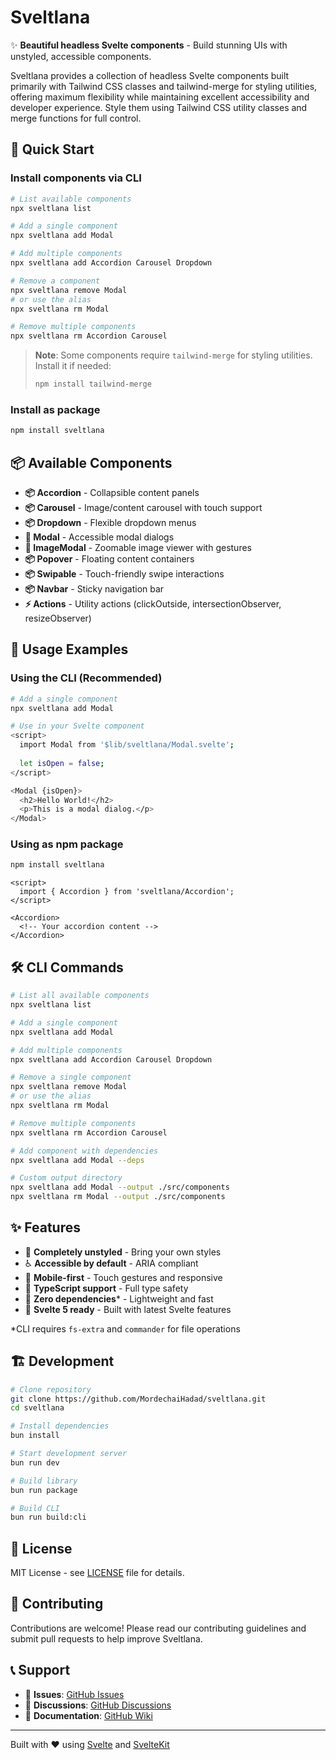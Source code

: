 # Sveltlana

✨ **Beautiful headless Svelte components** - Build stunning UIs with unstyled, accessible components.

Sveltlana provides a collection of headless Svelte components built primarily with Tailwind CSS classes and tailwind-merge for styling utilities, offering maximum flexibility while maintaining excellent accessibility and developer experience. Style them using Tailwind CSS utility classes and merge functions for full control.

## 🚀 Quick Start

### Install components via CLI

```bash
# List available components
npx sveltlana list

# Add a single component
npx sveltlana add Modal

# Add multiple components
npx sveltlana add Accordion Carousel Dropdown

# Remove a component
npx sveltlana remove Modal
# or use the alias
npx sveltlana rm Modal

# Remove multiple components  
npx sveltlana rm Accordion Carousel
```

> **Note**: Some components require `tailwind-merge` for styling utilities. Install it if needed:
> ```bash
> npm install tailwind-merge
> ```

### Install as package

```bash
npm install sveltlana
```

## 📦 Available Components

- **📦 Accordion** - Collapsible content panels
- **📦 Carousel** - Image/content carousel with touch support
- **📦 Dropdown** - Flexible dropdown menus
- **🧩 Modal** - Accessible modal dialogs
- **🧩 ImageModal** - Zoomable image viewer with gestures
- **📦 Popover** - Floating content containers
- **📦 Swipable** - Touch-friendly swipe interactions
- **📦 Navbar** - Sticky navigation bar
- **⚡ Actions** - Utility actions (clickOutside, intersectionObserver, resizeObserver)

## 🎯 Usage Examples

### Using the CLI (Recommended)

```bash
# Add a single component
npx sveltlana add Modal

# Use in your Svelte component
<script>
  import Modal from '$lib/sveltlana/Modal.svelte';
  
  let isOpen = false;
</script>

<Modal {isOpen}>
  <h2>Hello World!</h2>
  <p>This is a modal dialog.</p>
</Modal>
```

### Using as npm package

```bash
npm install sveltlana
```

```svelte
<script>
  import { Accordion } from 'sveltlana/Accordion';
</script>

<Accordion>
  <!-- Your accordion content -->
</Accordion>
```

## 🛠️ CLI Commands

```bash
# List all available components
npx sveltlana list

# Add a single component
npx sveltlana add Modal

# Add multiple components  
npx sveltlana add Accordion Carousel Dropdown

# Remove a single component
npx sveltlana remove Modal
# or use the alias
npx sveltlana rm Modal

# Remove multiple components
npx sveltlana rm Accordion Carousel

# Add component with dependencies
npx sveltlana add Modal --deps

# Custom output directory
npx sveltlana add Modal --output ./src/components
npx sveltlana rm Modal --output ./src/components
```

## ✨ Features

- 🎨 **Completely unstyled** - Bring your own styles
- ♿ **Accessible by default** - ARIA compliant
- 📱 **Mobile-first** - Touch gestures and responsive
- 🔧 **TypeScript support** - Full type safety
- 🚀 **Zero dependencies*** - Lightweight and fast
- 🎯 **Svelte 5 ready** - Built with latest Svelte features

*CLI requires `fs-extra` and `commander` for file operations

## 🏗️ Development

```bash
# Clone repository
git clone https://github.com/MordechaiHadad/sveltlana.git
cd sveltlana

# Install dependencies
bun install

# Start development server
bun run dev

# Build library
bun run package

# Build CLI
bun run build:cli
```

## 📄 License

MIT License - see [LICENSE](LICENSE) file for details.

## 🤝 Contributing

Contributions are welcome! Please read our contributing guidelines and submit pull requests to help improve Sveltlana.

## 📞 Support

- 🐛 **Issues**: [GitHub Issues](https://github.com/MordechaiHadad/sveltlana/issues)
- 💬 **Discussions**: [GitHub Discussions](https://github.com/MordechaiHadad/sveltlana/discussions)
- 📖 **Documentation**: [GitHub Wiki](https://github.com/MordechaiHadad/sveltlana/wiki)

---

Built with ❤️ using [Svelte](https://svelte.dev) and [SvelteKit](https://kit.svelte.dev)
